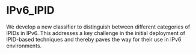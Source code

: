 # IPv6_IPID
We develop a new classifier to distinguish between different categories of IPIDs in IPv6. This addresses a key challenge in the initial deployment of IPID-based techniques and thereby paves the way for their use in IPv6 environments.
